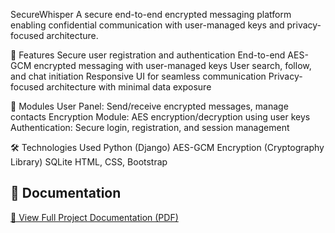 SecureWhisper 
A secure end-to-end encrypted messaging platform enabling confidential communication with user-managed keys and privacy-focused architecture.

🌟 Features
Secure user registration and authentication
End-to-end AES-GCM encrypted messaging with user-managed keys
User search, follow, and chat initiation
Responsive UI for seamless communication
Privacy-focused architecture with minimal data exposure

📂 Modules
User Panel: Send/receive encrypted messages, manage contacts
Encryption Module: AES encryption/decryption using user keys
Authentication: Secure login, registration, and session management

🛠 Technologies Used
Python (Django)
AES-GCM Encryption (Cryptography Library)
SQLite
HTML, CSS, Bootstrap

## 📄 Documentation  
[📄 View Full Project Documentation (PDF)](SecureWhisper_Documentation.pdf)
